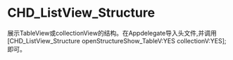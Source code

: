 # CHD_ListView_Structure
展示TableView或collectionView的结构。在Appdelegate导入头文件,并调用
[CHD_ListView_Structure openStructureShow_TableV:YES collectionV:YES];
即可。
